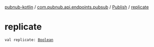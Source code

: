 [pubnub-kotlin](../../index.md) / [com.pubnub.api.endpoints.pubsub](../index.md) / [Publish](index.md) / [replicate](./replicate.md)

# replicate

`val replicate: `[`Boolean`](https://kotlinlang.org/api/latest/jvm/stdlib/kotlin/-boolean/index.html)